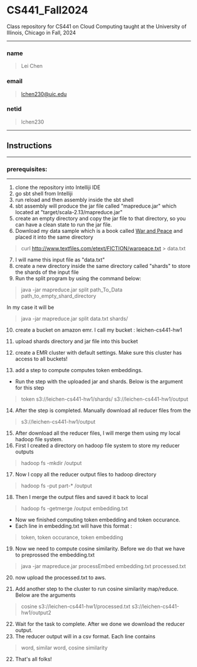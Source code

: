 # CS441_Fall2024
Class repository for CS441 on Cloud Computing taught at the University of Illinois, Chicago in Fall, 2024


---
### name
>Lei Chen 
### email
>lchen230@uic.edu

### netid
>lchen230

---
## Instructions
___
### prerequisites:

___
1. clone the repository into Intelliji IDE
2. go sbt shell from Intelliji
3. run reload and then assembly inside the sbt shell
4. sbt assembly will produce the jar file called "mapreduce.jar" which located at "target/scala-2.13/mapreduce.jar"
5. create an empty directory and copy the jar file to that directory, so you can have a clean state to run the jar file.
6. Download my data sample which is a book called [War and Peace](http://www.textfiles.com/etext/FICTION/warpeace.txt) and placed it into the same directory
> curl http://www.textfiles.com/etext/FICTION/warpeace.txt > data.txt
7. I will name this input file as "data.txt"
8. create a new directory inside the same directory called "shards" to store the shards of the input file
9. Run the split program by using the command below:
>java -jar mapreduce.jar split path_To_Data path_to_empty_shard_directory

In my case it will be 
> java -jar mapreduce.jar split data.txt shards/

10. create a bucket on amazon emr. I call my bucket : leichen-cs441-hw1

11. upload shards directory and jar file into this bucket
12. create a EMR cluster with default settings. Make sure this cluster has access to all buckets!
13. add a step to compute computes token embeddings.
* Run the step with the uploaded jar and shards. Below is the argument for this step
>token s3://leichen-cs441-hw1/shards/ s3://leichen-cs441-hw1/output

14. After the step is completed. Manually download all reducer files from the 
> s3://leichen-cs441-hw1/output
15. After download all the reducer files, I will merge them using my local hadoop file system.
16. First I created a directory on hadoop file system to store my reducer outputs
> hadoop fs -mkdir /output
17. Now I copy all the reducer output files to hadoop directory
> hadoop fs -put part-* /output

18. Then I merge the output files and saved it back to local

> hadoop fs -getmerge /output embedding.txt

* Now we finished computing token embedding and token occurance. 
* Each line in embedding.txt will have this format :  
> token, token occurance, token embedding

19. Now we need to compute cosine similarity. Before we do that we have to preprossed the embedding.txt

> java -jar mapreduce.jar processEmbed embedding.txt processed.txt

20. now upload the processed.txt to aws.

21. Add another step to the cluster to run cosine similarity map/reduce. Below are the arguments

> cosine s3://leichen-cs441-hw1/processed.txt s3://leichen-cs441-hw1/output2

22. Wait for the task to complete. After we done we download the reducer output.
23. The reducer output will in a csv format.  Each line contains
> word, similar word, cosine similarity
22. That's all folks!

